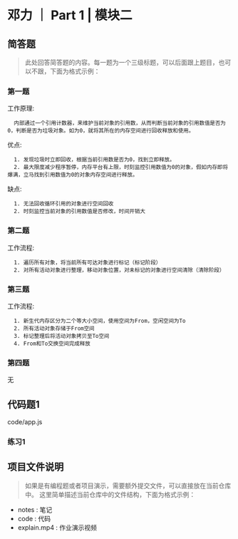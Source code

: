 # 邓力 ｜ Part 1 | 模块二

## 简答题

> 此处回答简答题的内容。每一题为一个三级标题，可以后面跟上题目，也可以不跟，下面为格式示例：

### 第一题

工作原理:

      内部通过一个引用计数器，来维护当前对象的引用数，从而判断当前对象的引用数值是否为0，判断是否为垃圾对象。如为0，就将其所在的内存空间进行回收释放和使用。

优点:  

      1. 发现垃圾时立即回收，根据当前引用数是否为0，找到立即释放。
      2. 最大限度减少程序暂停，内存平台有上限，时刻监控引用数值为0的对象，假如内存即将爆满，立马找到引用数值为0的对象内存空间进行释放。
缺点:

      1. 无法回收循环引用的对象进行空间回收
      2. 时刻监控当前对象的引用数值是否修改，时间开销大   


### 第二题

工作流程:

      1. 遍历所有对象，将当前所有可达对象进行标记（标记阶段）
      2. 对所有活动对象进行整理，移动对象位置，对未标记的对象进行空间清除（清除阶段）

### 第三题

工作流程:

      1. 新生代内存区分为二个等大小空间，使用空间为From，空闲空间为To
      2. 所有活动对象存储于From空间
      3. 标记整理后将活动对象拷贝至To空间
      4. From和To交换空间完成释放

### 第四题

无


## 代码题1
code/app.js

### 练习1


## 项目文件说明

> 如果是有编程题或者项目演示，需要额外提交文件，可以直接放在当前仓库中。
> 这里简单描述当前仓库中的文件结构，下面为格式示例：

- notes : 笔记
- code : 代码
- explain.mp4 : 作业演示视频

